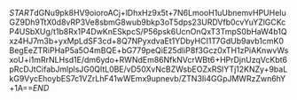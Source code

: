 $START$dGNu9pk8HV9oioroACj+lDhxHz9x5t+7N6LmooH1uUbnemvHPUHeIuGZ9Dh9TtX0d8vRP3Ve8sbmG8wub9bkp3oT5dps23URDVfb0cvYuYZlGCKcP4USbXUg/t1b8Rx1P4DwKnESkpcS/P56psk6UcnOnQxT3TmpS0bHaW4b1Qxz4HJ7m3b+yxMpLdSF3cd+8Q7NPyxdvaEt1YDbyHCI1T7GdUb9avb1cmK0BegEeZTRiPHaP5a5O4mBQE+bG779peQiE25dliP8f3Gcz0xTH1zPiAKnwvWsxoU+i1mRrNLHsd1E/dm6ydo+RWNdEm86NfkNVcrWBt6+HPrDjnUzqVcKbt6pRcDJtCifabJmlplsJG0QltL0BE/vD50XvNcBZWsbEOZxRSIYTj12KNZy+9baLkG9VycEhoybES7c1VZrLhF41wWEmx9upnevb/ZTN3Ii4GGpJMWRzZwn6hY+1A==$END$